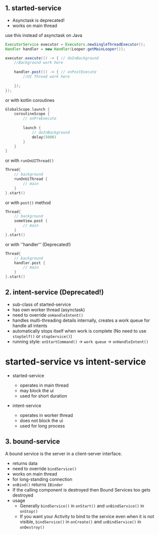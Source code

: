 ## 1. started-service

- Asynctask is deprecated!
- works on main thread

use this instead of asynctask on Java
````java
ExecutorService executor = Executors.newSingleThreadExecutor();
Handler handler = new Handler(Looper.getMainLooper());

executor.execute(() -> { // doInBackground
    //Background work here
        
    handler.post(() -> { // onPostExecute
        //UI Thread work here
        
    });
});
````

or with kotlin coroutines

````kotlin
GlobalScope.launch {
    coroutineScope {
        // onPreExecute
        
        launch {
            // doInBackground
            delay(5000)
        }
    }
}
````
or with ``runOnUIThread()``

````kotlin
Thread{
    // background 
    runOnUiThread { 
        // main
    }
}.start()
````
or with ``post()`` method
````kotlin
Thread{
    // background 
    someView.post {
        // main
    }
}.start()
````
or with ''handler'' (Deprecated!)
````kotlin
Thread{
    // background
    handler.post {
        // main
    } 
}.start()
````

## 2. intent-service (Deprecated!)

- sub-class of started-service
- has own worker thread (asynctask)
- need to override ``onHandleIntent()``
- handles multi-threading details internally, creates a work queue for handle all intents
- automatically stops itself when work is complete (No need to use ``stopSelf()`` or ``stopService()``) 
- running style: ``onStartCommand()`` -> ``work queue`` -> ``onHandleIntent()``

# started-service vs intent-service

- started-service
  - operates in main thread
  - may block the ui
  - used for short duration

- intent-service
  - operates in worker thread
  - does not block the ui
  - used for long process

## 3. bound-service

A bound service is the server in a client-server interface.

- returns data 
- need to override ``bindService()``
- works on main thread
- for long-standing connection
- ``onBind()`` returns ``IBinder``
- If the calling component is destroyed then Bound Services too gets destroyed
- usage
  - Generally ``bindService()`` in ``onStart()`` and ``unBindService()`` in ``onStop()``
  - If you want your Activity to bind to the service even when it is not visible, ``bindService()`` in ``onCreate()`` and ``unBindService()`` in ``onDestroy()``
